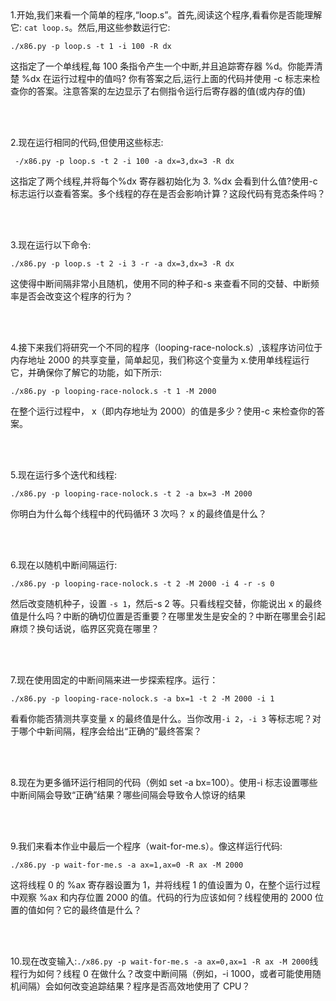 <br/>
<br/>

1.开始,我们来看一个简单的程序,“loop.s”。首先,阅读这个程序,看看你是否能理解它: `cat loop.s`。然后,用这些参数运行它:

```shell script
./x86.py -p loop.s -t 1 -i 100 -R dx
``` 
这指定了一个单线程,每 100 条指令产生一个中断,并且追踪寄存器 %d。你能弄清楚 %dx 在运行过程中的值吗?
你有答案之后,运行上面的代码并使用 -c 标志来检查你的答案。注意答案的左边显示了右侧指令运行后寄存器的值(或内存的值)

<br/>
<br/>

2.现在运行相同的代码,但使用这些标志:

```shell script
 -/x86.py -p loop.s -t 2 -i 100 -a dx=3,dx=3 -R dx
```

这指定了两个线程,并将每个%dx 寄存器初始化为 3. %dx 会看到什么值?使用-c 标志运行以查看答案。多个线程的存在是否会影响计算？这段代码有竞态条件吗？


<br/>
<br/>

3.现在运行以下命令:

```shell script
./x86.py -p loop.s -t 2 -i 3 -r -a dx=3,dx=3 -R dx
```
这使得中断间隔非常小且随机，使用不同的种子和-s 来查看不同的交替、中断频率是否会改变这个程序的行为？

<br/>
<br/>

4.接下来我们将研究一个不同的程序（looping-race-nolock.s）,该程序访问位于内存地址 2000 的共享变量，简单起见，我们称这个变量为 x.使用单线程运行它，并确保你了解它的功能，如下所示:

```shell script
./x86.py -p looping-race-nolock.s -t 1 -M 2000
```

在整个运行过程中， x（即内存地址为 2000）的值是多少？使用-c 来检查你的答案。

<br/>
<br/>

5.现在运行多个迭代和线程:

```shell script
./x86.py -p looping-race-nolock.s -t 2 -a bx=3 -M 2000
```
你明白为什么每个线程中的代码循环 3 次吗？ x 的最终值是什么？

<br/>
<br/>

6.现在以随机中断间隔运行:

```shell script
./x86.py -p looping-race-nolock.s -t 2 -M 2000 -i 4 -r -s 0
```
然后改变随机种子，设置 `-s 1`，然后-s 2 等。只看线程交替，你能说出 x 的最终值是什么吗？中断的确切位置是否重要？在哪里发生是安全的？中断在哪里会引起麻烦？换句话说，临界区究竟在哪里？

<br/>
<br/>

7.现在使用固定的中断间隔来进一步探索程序。运行：

```shell script
./x86.py -p looping-race-nolock.s -a bx=1 -t 2 -M 2000 -i 1
```
看看你能否猜测共享变量 x 的最终值是什么。当你改用`-i 2`，`-i 3` 等标志呢？对于哪个中新间隔，程序会给出“正确的”最终答案？

<br/>
<br/>

8.现在为更多循环运行相同的代码（例如 set -a bx=100）。使用-i 标志设置哪些中断间隔会导致“正确”结果？哪些间隔会导致令人惊讶的结果


<br/>
<br/>

9.我们来看本作业中最后一个程序（wait-for-me.s）。像这样运行代码:

```shell script
./x86.py -p wait-for-me.s -a ax=1,ax=0 -R ax -M 2000
```
这将线程 0 的 %ax 寄存器设置为 1，并将线程 1 的值设置为 0，在整个运行过程中观察 %ax 和内存位置 2000 的值。代码的行为应该如何？线程使用的 2000 位置的值如何？它的最终值是什么？

<br/>
<br/>

10.现在改变输入:`./x86.py -p wait-for-me.s -a ax=0,ax=1 -R ax -M 2000`线程行为如何？线程 0 在做什么？改变中断间隔（例如，-i 1000，或者可能使用随机间隔）会如何改变追踪结果？程序是否高效地使用了 CPU？
